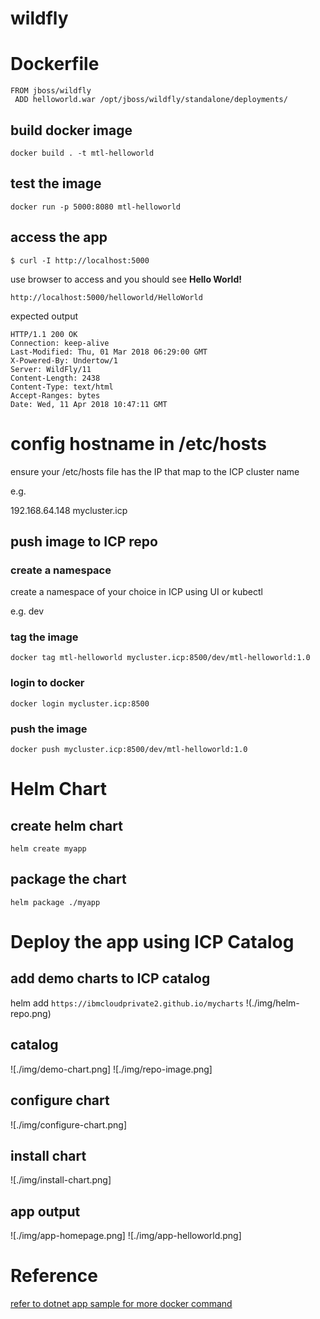 # wildfly

# Dockerfile

```
FROM jboss/wildfly
 ADD helloworld.war /opt/jboss/wildfly/standalone/deployments/
```

## build docker image

```
docker build . -t mtl-helloworld
```

## test the image

```
docker run -p 5000:8080 mtl-helloworld
```

## access the app

```
$ curl -I http://localhost:5000
```

use browser to access and you should see **Hello World!**
```
http://localhost:5000/helloworld/HelloWorld
```

expected output
```
HTTP/1.1 200 OK
Connection: keep-alive
Last-Modified: Thu, 01 Mar 2018 06:29:00 GMT
X-Powered-By: Undertow/1
Server: WildFly/11
Content-Length: 2438
Content-Type: text/html
Accept-Ranges: bytes
Date: Wed, 11 Apr 2018 10:47:11 GMT
```

# config hostname in /etc/hosts
ensure your /etc/hosts file has the IP that map to the ICP cluster name

e.g.

192.168.64.148 mycluster.icp

## push image to ICP repo

### create a namespace
create a namespace of your choice in ICP using UI or kubectl

e.g. dev

### tag the image
```
docker tag mtl-helloworld mycluster.icp:8500/dev/mtl-helloworld:1.0
```

### login to docker
```
docker login mycluster.icp:8500
```

### push the image
```
docker push mycluster.icp:8500/dev/mtl-helloworld:1.0
```

# Helm Chart

## create helm chart
```
helm create myapp
```

## package the chart
```
helm package ./myapp
```

# Deploy the app using ICP Catalog

## add demo charts to ICP catalog
helm add ```https://ibmcloudprivate2.github.io/mycharts```
!(./img/helm-repo.png)

## catalog
![./img/demo-chart.png]
![./img/repo-image.png]

## configure chart
![./img/configure-chart.png]

## install chart
![./img/install-chart.png]

## app output
![./img/app-homepage.png]
![./img/app-helloworld.png]







# Reference

[refer to dotnet app sample for more docker command](https://github.com/ibmcloudprivate2/dotnet/tree/master/samples/sample_aspnetmvc)